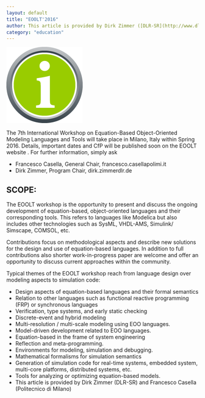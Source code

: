 ```yaml
---
layout: default
title: "EOOLT'2016"
author: This article is provided by Dirk Zimmer ([DLR-SR](http://www.dlr.de/sr/en/)) and Francesco Casella (Politecnico di Milano)
category: "education"
---
```

![INfoIcon](InfoIcon.png)

The 7th International Workshop on Equation-Based Object-Oriented Modeling Languages and Tools will take place in Milano, Italy within Spring 2016. Details, important dates and CfP will be published soon on the EOOLT website . For further information, simply ask
- Francesco Casella, General Chair, francesco.casellapolimi.it
- Dirk Zimmer, Program Chair, dirk.zimmerdlr.de

## SCOPE:
The EOOLT workshop is the opportunity to present and discuss the ongoing development of equation-based, object-oriented languages and their corresponding tools. This refers to languages like Modelica but also includes other technologies such as SysML, VHDL-AMS, Simulink/ Simscape, COMSOL, etc.

Contributions focus on methodological aspects and describe new solutions for the design and use of equation-based languages. In addition to full contributions also shorter work-in-progress paper are welcome and offer an opportunity to discuss current approaches within the community.

Typical themes of the EOOLT workshop reach from language design over modeling aspects to simulation code:
- Design aspects of equation-based languages and their formal semantics
- Relation to other languages such as functional reactive programming (FRP) or synchronous languages
- Verification, type systems, and early static checking
- Discrete-event and hybrid modeling
- Multi-resolution / multi-scale modeling using EOO languages.
- Model-driven development related to EOO languages.
- Equation-based in the frame of system engineering
- Reflection and meta-programming.
- Environments for modeling, simulation and debugging.
- Mathematical formalisms for simulation semantics
- Generation of simulation code for real-time systems, embedded system, multi-core platforms, distributed systems, etc.
- Tools for analyzing or optimizing equation-based models.
- This article is provided by Dirk Zimmer (DLR-SR) and Francesco Casella (Politecnico di Milano)
